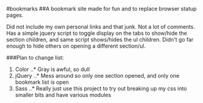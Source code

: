 #bookmarks
##A bookmark site made for fun and to replace browser statup pages.

  Did not include my own personal links and that junk. Not a lot of comments. Has a simple jquery script to toggle display on the tabs to show/hide the section children, and same script shows/hides the ul children. Didn't go far enough to hide others on opening a different section/ul. 

###Plan to change list:


1. Color
..* Gray is awful, so dull
2. jQuery
..* Mess around so only one section opened, and only one bookmark list is open
3. Sass
..* Really just use this project to try out breaking up my css into smaller bits and have various modules
